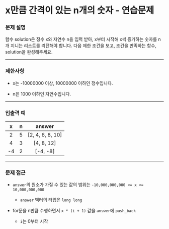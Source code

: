 # x만큼 간격이 있는 n개의 숫자 - 연습문제

### 문제 설명

함수 solution은 정수 x와 자연수 n을 입력 받아, x부터 시작해 x씩 증가하는 숫자를 n개 지니는 리스트를 리턴해야 합니다. 다음 제한 조건을 보고, 조건을 만족하는 함수, solution을 완성해주세요.

---

### 제한사항

  - x는 -10000000 이상, 10000000 이하인 정수입니다.

  - n은 1000 이하인 자연수입니다.

---

### 입출력 예

| x | n | answer |
|:----:|:----:|:----:|
| 2 | 5 | [2, 4, 6, 8, 10] |
| 4 | 3 | [4, 8, 12] |
| -4 | 2 | [-4, -8] |

---

### 문제 접근

  - `answer`의 원소가 가질 수 있는 값의 범위는 `-10,000,000,000 <= x <= 10,000,000,000`
  
    - `answer` 벡터의 타입은 `long long`
  
  - for문을 n만큼 수행하면서 `x * (i + 1)` 값을 `answer`에 `push_back`

    - `i`는 0부터 시작